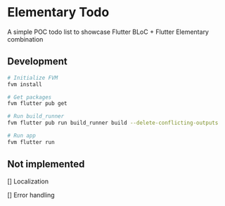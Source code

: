 # Elementary Todo

A simple POC todo list to showcase Flutter BLoC + Flutter Elementary combination

## Development

```bash
# Initialize FVM
fvm install

# Get packages
fvm flutter pub get

# Run build_runner
fvm flutter pub run build_runner build --delete-conflicting-outputs

# Run app
fvm flutter run
```

## Not implemented

[] Localization

[] Error handling

